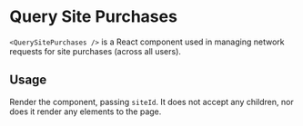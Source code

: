 # Query Site Purchases

`<QuerySitePurchases />` is a React component used in managing network requests for site purchases (across all users).

## Usage

Render the component, passing `siteId`. It does not accept any children, nor does it render any elements to the page.
